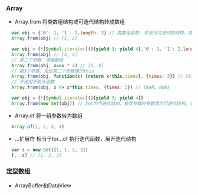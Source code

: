 ### Array
- Array.from 将类数组结构或可迭代结构转成数组
```javascript
  var obj = {'0': 1, '1': 2,length: 2} // 类数组结构: 即任何可迭代的结构，或者有一个 length 属性和可索引元素的结构
  Array.from(obj) // [1, 2]

  var obj = {*[Symbol.iterator](){yield 3; yield 4},'0': 1, '1': 2,length: 2} // 包含了迭代函数Symbol.iterator, 可迭代结构
  Array.from(obj) // [3, 4]
  // 第二个参数：增强数组
  Array.from(obj, x=>x * 2) // [6, 8]
  // 第3个参数，指定第二个参数里的this
  Array.from(obj, function(x) {return x*this.times}, {times: 3}) // [9, 12]
  // 不适用于箭头函数
  Array.from(obj, x => x*this.times, {times: 3}) // [NaN, NaN]

  var obj = {*[Symbol.iterator](){yield 3; yield 4}}
  Array.from(new Set(obj)) // Set为可迭代结构，接受参数时参数需为可迭代结构, [3, 4]
``` 
- Array.of 将一组参数转为数组
```javascript
  Array.of(1, 2, 3, 4)
```
- ...扩展符 相当于for...of 执行迭代函数，展开迭代结构
```javascript
  var s = new Set([1, 1, 2, 3])
  [...s] // [1, 2, 3]
```
### 定型数组
- ArrayBuffer和DataView